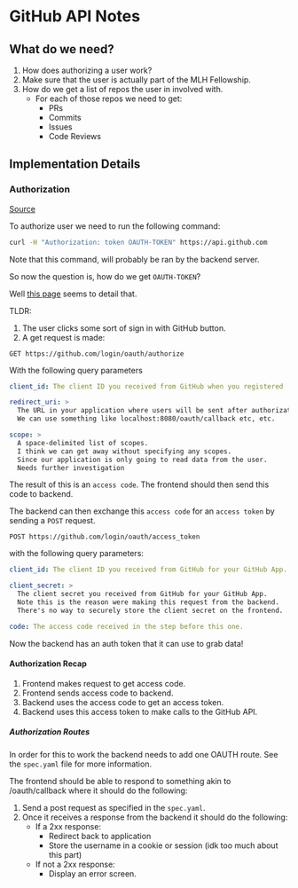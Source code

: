 # GitHub API Notes

## What do we need?

1. How does authorizing a user work?
2. Make sure that the user is actually part of the MLH Fellowship.
3. How do we get a list of repos the user in involved with.
   - For each of those repos we need to get:
     - PRs
     - Commits
     - Issues
     - Code Reviews

## Implementation Details

### Authorization

[Source](https://developer.github.com/v3/#authentication)

To authorize user we need to run the following command:

```bash
curl -H "Authorization: token OAUTH-TOKEN" https://api.github.com
```

Note that this command, will probably be ran by the backend server.

So now the question is, how do we get `OAUTH-TOKEN`?

Well [this page](https://developer.github.com/apps/building-oauth-apps/authorizing-oauth-apps/#web-application-flow) seems to detail that.

TLDR:

1. The user clicks some sort of sign in with GitHub button.
2. A get request is made:

```http
GET https://github.com/login/oauth/authorize
```

With the following query parameters

```yaml
client_id: The client ID you received from GitHub when you registered

redirect_uri: >
  The URL in your application where users will be sent after authorization.
  We can use something like localhost:8080/oauth/callback etc, etc.

scope: >
  A space-delimited list of scopes.
  I think we can get away without specifying any scopes.
  Since our application is only going to read data from the user.
  Needs further investigation
```

The result of this is an `access code`.
The frontend should then send this code to backend.

The backend can then exchange this `access code` for an `access token` by sending a `POST` request.

```http
POST https://github.com/login/oauth/access_token
```

with the following query parameters:

```yaml
client_id: The client ID you received from GitHub for your GitHub App.

client_secret: >
  The client secret you received from GitHub for your GitHub App.
  Note this is the reason were making this request from the backend.
  There's no way to securely store the client secret on the frontend.

code: The access code received in the step before this one.
```

Now the backend has an auth token that it can use to grab data!

#### Authorization Recap

1. Frontend makes request to get access code.
2. Frontend sends access code to backend.
3. Backend uses the access code to get an access token.
4. Backend uses this access token to make calls to the GitHub API.

##### Authorization Routes

In order for this to work the backend needs to add one OAUTH route.
See the `spec.yaml` file for more information.

The frontend should be able to respond to something akin to /oauth/callback where it should do the following:

1.  Send a post request as specified in the `spec.yaml`.
2.  Once it receives a response from the backend it should do the following:
    - If a 2xx response:
      - Redirect back to application
      - Store the username in a cookie or session (idk too much about this part)
    - If not a 2xx response:
      - Display an error screen.
